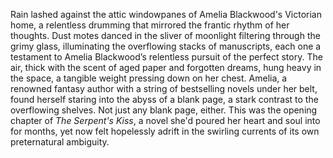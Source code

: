 Rain lashed against the attic windowpanes of Amelia Blackwood's Victorian home, a relentless drumming that mirrored the frantic rhythm of her thoughts.  Dust motes danced in the sliver of moonlight filtering through the grimy glass, illuminating the overflowing stacks of manuscripts, each one a testament to Amelia Blackwood’s relentless pursuit of the perfect story.  The air, thick with the scent of aged paper and forgotten dreams, hung heavy in the space, a tangible weight pressing down on her chest.  Amelia, a renowned fantasy author with a string of bestselling novels under her belt, found herself staring into the abyss of a blank page, a stark contrast to the overflowing shelves.  Not just any blank page, either. This was the opening chapter of *The Serpent's Kiss*, a novel she'd poured her heart and soul into for months, yet now felt hopelessly adrift in the swirling currents of its own preternatural ambiguity.
